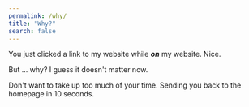 ```yaml
---
permalink: /why/
title: "Why?"
search: false
---
```


<meta http-equiv="refresh" content="10;URL=/index.html">


You just clicked a link to my website while ***on*** my website. Nice.

But ... why? I guess it doesn't matter now.

Don't want to take up too much of your time. Sending you back to the homepage in <span id="countdowntimer">10 </span> seconds.

<script type="text/javascript">
    var timeleft = 10;
    var downloadTimer = setInterval(function(){
    timeleft--;
    document.getElementById("countdowntimer").textContent = timeleft;
    if(timeleft <= 0)
        clearInterval(downloadTimer);
    },1000);
</script>
